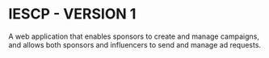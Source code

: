 # IESCP - VERSION 1
A web application that enables sponsors to create and manage campaigns, and allows both sponsors and influencers to send and manage ad requests.
